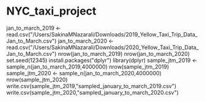 # NYC_taxi_project
jan_to_march_2019 <- read.csv("/Users/SakinaMNazarali/Downloads/2019_Yellow_Taxi_Trip_Data_Jan_to_March.csv")
jan_to_march_2020 <- read.csv("/Users/SakinaMNazarali/Downloads/2020_Yellow_Taxi_Trip_Data_Jan_to_March.csv")
nrow(jan_to_march_2019)
nrow(jan_to_march_2020)
set.seed(12345)
install.packages("dplyr")
library(dplyr)
sample_jtm_2019 <- sample_n(jan_to_march_2019,4000000)
nrow(sample_jtm_2019)
sample_jtm_2020 <- sample_n(jan_to_march_2020,4000000)
nrow(sample_jtm_2020)
write.csv(sample_jtm_2019,"sampled_january_to_march_2019.csv")
write.csv(sample_jtm_2020,"sampled_january_to_march_2020.csv")
